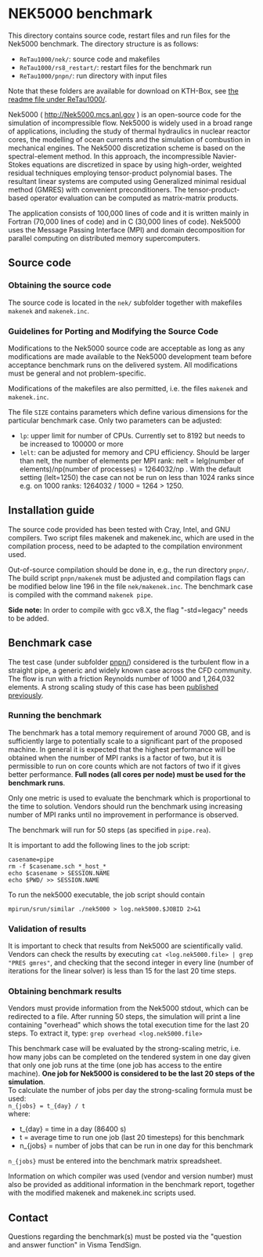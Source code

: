 # NEK5000 benchmark

This directory contains source code, restart files and run files
for the Nek5000 benchmark. The directory structure is as follows:
- `ReTau1000/nek/`: source code and makefiles
- `ReTau1000/rs8_restart/`: restart files for the benchmark run
- `ReTau1000/pnpn/`: run directory with input files

Note that these folders are available for download on KTH-Box, see
[the readme file under ReTau1000/](./ReTau1000/readme).

Nek5000 ( http://Nek5000.mcs.anl.gov ) is an open-source code for the
simulation of incompressible flow. Nek5000 is widely used in a broad
range of applications, including the study of thermal hydraulics in
nuclear reactor cores, the modelling of ocean currents and the
simulation of combustion in mechanical engines. The Nek5000
discretization scheme is based on the spectral-element method. In this
approach, the incompressible Navier-Stokes equations are discretized
in space by using high-order, weighted residual techniques employing
tensor-product polynomial bases. The resultant linear systems are
computed using Generalized minimal residual method (GMRES) with
convenient preconditioners. The tensor-product-based operator
evaluation can be computed as matrix-matrix products.

The application consists of 100,000 lines of code and it is written
mainly in Fortran (70,000 lines of code) and in C (30,000 lines of
code). Nek5000 uses the Message Passing Interface (MPI) and domain
decomposition for parallel computing on distributed memory
supercomputers.

## Source code

### Obtaining the source code

The source code is located in the `nek/` subfolder together 
with makefiles `makenek` and `makenek.inc`.

### Guidelines for Porting and Modifying the Source Code

Modifications to the Nek5000 source code are acceptable as long as any
modifications are made available to the Nek5000 development team 
before acceptance benchmark runs on the delivered system.
All modifications must be general and not problem-specific.

Modifications of the makefiles are also permitted, i.e. the 
files `makenek` and `makenek.inc`.

The file `SIZE` contains parameters which define various dimensions 
for the particular benchmark case. Only two parameters can be adjusted:
- `lp`: upper limit for number of CPUs. Currently set to 8192 
  but needs to be increased to 100000 or more
- `lelt`: can be adjusted for memory and CPU efficiency. 
  Should be larger than nelt, the number of elements per MPI rank:
  nelt = lelg(number of elements)/np(number of processes) = 1264032/np .
  With the default setting (lelt=1250) the case can not be run on less
  than 1024 ranks since e.g. on 1000 ranks: 1264032 / 1000 = 1264 > 1250.
  
## Installation guide

The source code provided has been tested with Cray, Intel, and GNU
compilers. Two script files makenek and makenek.inc, which are used in
the compilation process, need to be adapted to the compilation
environment used.

Out-of-source compilation should be done in, e.g., the run directory
`pnpn/`. The build script `pnpn/makenek` must be adjusted and
compilation flags can be modified below line 196 in the file
`nek/makenek.inc`.  The benchmark case is compiled with the command
`makenek pipe`.

**Side note:** In order to compile with gcc v8.X, the flag "-std=legacy" needs to be added.

## Benchmark case

The test case (under subfolder [pnpn/](pnpn/)) 
considered is the turbulent flow in a straight pipe, a
generic and widely known case across the CFD community. The flow is
run with a friction Reynolds number of 1000 and 1,264,032 elements.
A strong scaling study of this case has been 
[published previously](https://dl.acm.org/doi/10.1145/2938615.2938617).

### Running the benchmark

The benchmark has a total memory requirement of around 7000 GB, and is
sufficiently large to potentially scale to a significant part of the
proposed machine. In general it is expected that the highest
performance will be obtained when the number of MPI ranks is a factor
of two, but it is permissible to run on core counts which are not
factors of two if it gives better performance. **Full nodes (all cores 
per node) must be used for the benchmark runs**.

Only one metric is used to evaluate the benchmark which is
proportional to the time to solution.  Vendors should run the
benchmark using increasing number of MPI ranks until no improvement in
performance is observed.

The benchmark will run for 50 steps (as specified in `pipe.rea`).

It is important to add the following lines to the job script:
```
casename=pipe
rm -f $casename.sch *_host_*
echo $casename > SESSION.NAME
echo $PWD/ >> SESSION.NAME
```

To run the nek5000 executable, the job script should contain
```
mpirun/srun/similar ./nek5000 > log.nek5000.$JOBID 2>&1
```

### Validation of results

It is important to check that results from Nek5000 are scientifically
valid. Vendors can check the results by executing `cat
<log.nek5000.file> | grep "PRES gmres"`, and checking that the second
integer in every line (number of iterations for the linear solver) is
less than 15 for the last 20 time steps.

### Obtaining benchmark results

Vendors must provide information from the Nek5000 stdout, which
can be redirected to a file. 
After running 50 steps, the simulation will print a line containing 
"overhead" which shows the total execution time for the last 20 steps.
To extract it, type:
`grep overhead <log.nek5000.file>`

This benchmark case will be evaluated by the strong-scaling metric,
i.e. how many jobs can be completed on the tendered system in one day
given that only one job runs at the time (one job has access to the
entire machine).  **One job for Nek5000 is considered to be the last
20 steps of the simulation**.  
To calculate the number of jobs per day
the strong-scaling formula must be used:   
`n_{jobs} = t_{day} / t`  
where: 
- t_{day} = time in a day (86400 s) 
- t = average time to run one job (last 20 timesteps) for this benchmark 
- n_{jobs} = number of jobs that can be run in one day for this benchmark

`n_{jobs}` must be entered into the benchmark matrix spreadsheet.



Information on which compiler was used (vendor and version number)
must also be provided as additional information in the benchmark report, 
together with the modified makenek and makenek.inc scripts used.

## Contact

Questions regarding the benchmark(s) must be posted via the "question
and answer function" in Visma TendSign.

